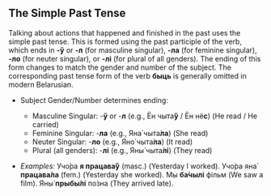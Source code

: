 ## The Simple Past Tense

Talking about actions that happened and finished in the past uses the simple past tense. This is formed using the past participle of the verb, which ends in **-ў** or **-л** (for masculine singular), **-ла** (for feminine singular), **-ло** (for neuter singular), or **-лі** (for plural of all genders). The ending of this form changes to match the gender and number of the subject. The corresponding past tense form of the verb **быць** is generally omitted in modern Belarusian.

* Subject Gender/Number determines ending:
    * Masculine Singular: -**ў** or -**л** (e.g., Ён чыта́**ў** / Ён нё**с**) (He read / He carried)
    * Feminine Singular: -**ла** (e.g., Яна́ чыта́**ла**) (She read)
    * Neuter Singular: -**ло** (e.g., Яно́ чыта́**ла**) (It read)
    * Plural (all genders): -**лі** (e.g., Яны́ чыта́**лі**) (They read)

* *Examples:* Учо́ра **я працава́ў** (masc.) (Yesterday I worked). Учо́ра яна́ **працава́ла** (fem.) (Yesterday she worked). Мы **ба́чылі** фільм (We saw a film). Яны́ **прыбы́лі** по́зна (They arrived late).